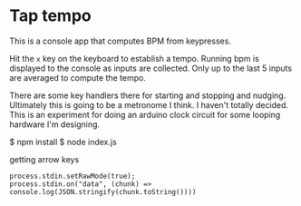 # Tap tempo

This is a console app that computes BPM from keypresses.

Hit the `x` key on the keyboard to establish a tempo. Running bpm is displayed to the console as inputs are collected.
Only up to the last 5 inputs are averaged to compute the tempo.

There are some key handlers there for starting and stopping and nudging. Ultimately this is going to be a metronome I think.
I haven't totally decided. This is an experiment for doing an arduino clock circuit for some looping hardware I'm designing.

$ npm install
$ node index.js

getting arrow keys
```
process.stdin.setRawMode(true);
process.stdin.on("data", (chunk) => console.log(JSON.stringify(chunk.toString())))
```
